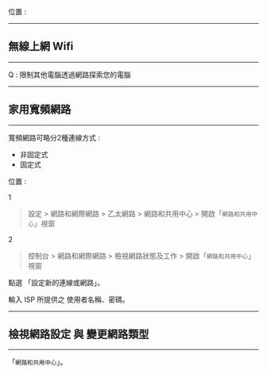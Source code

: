位置 : 


---
## 無線上網 Wifi
---
Q : 限制其他電腦透過網路探索您的電腦

---
## 家用寬頻網路
---

寬頻網路可略分2種連線方式 : 

* 非固定式
* 固定式

位置 : 

1
>設定 > 網路和網際網路 > 乙太網路 > 網路和共用中心 > 開啟「`網路和共用中心`」視窗

2
>控制台 > 網路和網際網路 > 檢視網路狀態及工作 > 開啟「`網路和共用中心`」視窗

點選 「設定新的連線或網路」。

輸入 ISP 所提供之 使用者名稱、密碼。

---
## 檢視網路設定 與 變更網路類型
---

「`網路和共用中心`」。